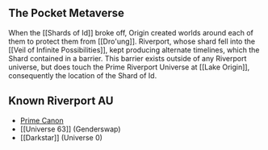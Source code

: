 ## The Pocket Metaverse
When the [[Shards of Id]] broke off, Origin created worlds around each of them to protect them from [[Dro'ung]]. Riverport, whose shard fell into the [[Veil of Infinite Possibilities]], kept producing alternate timelines, which the Shard contained in a barrier. This barrier exists outside of any Riverport universe, but does touch the Prime Riverport Universe at [[Lake Origin]], consequently the location of the Shard of Id.

## Known Riverport AU
- [Prime Canon](Riverport%20(Prime%20Canon).md)
- [[Universe 63]] (Genderswap)
- [[Darkstar]] (Universe 0)


















